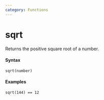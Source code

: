 ```yaml
---
category: Functions
---
```


# sqrt
Returns the positive square root of a number.

#### Syntax
```
sqrt(number)
```

#### Examples
```
sqrt(144) == 12
```
